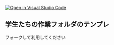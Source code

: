 [![Open in Visual Studio Code](https://classroom.github.com/assets/open-in-vscode-718a45dd9cf7e7f842a935f5ebbe5719a5e09af4491e668f4dbf3b35d5cca122.svg)](https://classroom.github.com/online_ide?assignment_repo_id=10874733&assignment_repo_type=AssignmentRepo)
## 学生たちの作業フォルダのテンプレ

フォークして利用してください